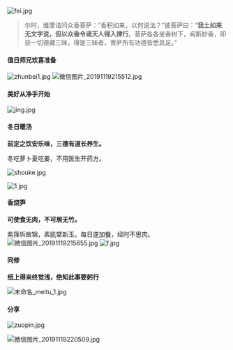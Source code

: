 ![fei.jpg](https://i.loli.net/2019/11/19/btP3GezAWhvXglF.jpg)
> 尔时，维摩诘问众香菩萨：“香积如来，以何说法？”彼菩萨曰：“**我土如来无文字说，但以众香令诸天人得入律行**。菩萨各各坐香树下，闻斯妙香，即获一切德藏三昧，得是三昧者，菩萨所有功德皆悉具足。”

#### 值日师兄欢喜准备

![zhunbei1.jpg](https://i.loli.net/2019/11/19/uFrT3Hze8MxbUY9.jpg)
![微信图片_20191119215512.jpg](https://i.loli.net/2019/11/19/68JQjKfvCXTxAGs.jpg)

#### 美好从净手开始
![jing.jpg](https://i.loli.net/2019/11/19/eaNtOKDS2LdXqEm.jpg)


#### 冬日暖汤

**前定之饮安乐味，三德有道长养生。**

冬吃萝卜夏吃姜，不用医生开药方。

![shouke.jpg](https://i.loli.net/2019/11/19/1ljZFSNBueWifcT.jpg)

![1.jpg](https://i.loli.net/2019/11/19/x7AVeRklcuNPCfS.jpg)


#### 香烧笋
**可使食无肉，不可居无竹。**

紫箨坼故锦，素肌擘新玉。每日遂加餐，经时不思肉。
![微信图片_20191119215655.jpg](https://i.loli.net/2019/11/19/mYw8uGOkXtR2oJE.jpg)
![f.jpg](https://i.loli.net/2019/11/19/Al2DrN6GOYfZp7t.jpg)

#### 同修
**纸上得来终觉浅，绝知此事要躬行**

![未命名_meitu_1.jpg](https://i.loli.net/2019/11/19/nq59yNHQxr8C1gG.jpg)

#### 分享

![zuopin.jpg](https://i.loli.net/2019/11/19/d2ZKJCqoDIH8z9W.jpg)

![微信图片_20191119220509.jpg](https://i.loli.net/2019/11/19/FeG1CAuZnLxSdmW.jpg)